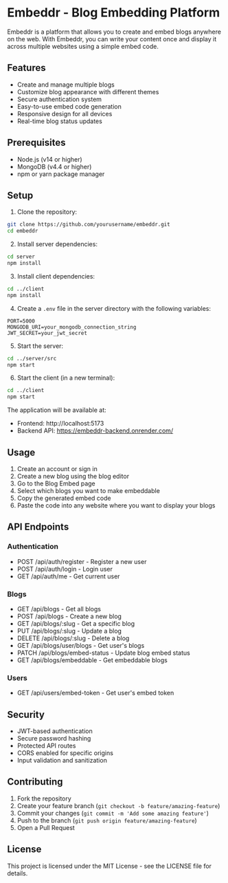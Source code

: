# Embeddr - Blog Embedding Platform

Embeddr is a platform that allows you to create and embed blogs anywhere on the web. With Embeddr, you can write your content once and display it across multiple websites using a simple embed code.

## Features

- Create and manage multiple blogs
- Customize blog appearance with different themes
- Secure authentication system
- Easy-to-use embed code generation
- Responsive design for all devices
- Real-time blog status updates

## Prerequisites

- Node.js (v14 or higher)
- MongoDB (v4.4 or higher)
- npm or yarn package manager

## Setup

1. Clone the repository:
```bash
git clone https://github.com/yourusername/embeddr.git
cd embeddr
```

2. Install server dependencies:
```bash
cd server
npm install
```

3. Install client dependencies:
```bash
cd ../client
npm install
```

4. Create a `.env` file in the server directory with the following variables:
```
PORT=5000
MONGODB_URI=your_mongodb_connection_string
JWT_SECRET=your_jwt_secret
```

5. Start the server:
```bash
cd ../server/src
npm start
```

6. Start the client (in a new terminal):
```bash
cd ../client
npm start
```

The application will be available at:
- Frontend: http://localhost:5173
- Backend API: https://embeddr-backend.onrender.com/

## Usage

1. Create an account or sign in
2. Create a new blog using the blog editor
3. Go to the Blog Embed page
4. Select which blogs you want to make embeddable
5. Copy the generated embed code
6. Paste the code into any website where you want to display your blogs

## API Endpoints

### Authentication
- POST /api/auth/register - Register a new user
- POST /api/auth/login - Login user
- GET /api/auth/me - Get current user

### Blogs
- GET /api/blogs - Get all blogs
- POST /api/blogs - Create a new blog
- GET /api/blogs/:slug - Get a specific blog
- PUT /api/blogs/:slug - Update a blog
- DELETE /api/blogs/:slug - Delete a blog
- GET /api/blogs/user/blogs - Get user's blogs
- PATCH /api/blogs/embed-status - Update blog embed status
- GET /api/blogs/embeddable - Get embeddable blogs

### Users
- GET /api/users/embed-token - Get user's embed token

## Security

- JWT-based authentication
- Secure password hashing
- Protected API routes
- CORS enabled for specific origins
- Input validation and sanitization

## Contributing

1. Fork the repository
2. Create your feature branch (`git checkout -b feature/amazing-feature`)
3. Commit your changes (`git commit -m 'Add some amazing feature'`)
4. Push to the branch (`git push origin feature/amazing-feature`)
5. Open a Pull Request

## License

This project is licensed under the MIT License - see the LICENSE file for details. 
